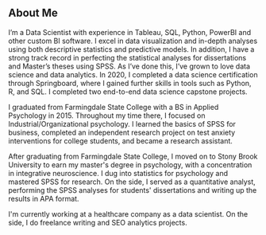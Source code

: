 ## About Me
I’m a Data Scientist with experience in Tableau, SQL, Python, PowerBI and other custom BI software. I excel in data visualization and in-depth analyses using both descriptive statistics and predictive models. In addition, I have a strong track record in perfecting the statistical analyses for dissertations and Master’s theses using SPSS. As I’ve done this, I’ve grown to love data science and data analytics. In 2020, I completed a data science certification through Springboard, where I gained further skills in tools such as Python, R, and SQL. I completed two end-to-end data science capstone projects. 

I graduated from Farmingdale State College with a BS in Applied Psychology in 2015. Throughout my time there, I focused on Industrial/Organizational psychology. I learned the basics of SPSS for business, completed an independent research project on test anxiety interventions for college students, and became a research assistant. 

After graduating from Farmingdale State College, I moved on to Stony Brook University to earn my master's degree in psychology, with a concentration in integrative neuroscience. I dug into statistics for psychology and mastered SPSS for research. On the side, I served as a quantitative analyst, performing the SPSS analyses for students' dissertations and writing up the results in APA format.

I'm currently working at a healthcare company as a data scientist. On the side, I do freelance writing and SEO analytics projects.
